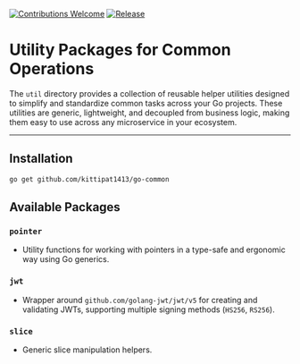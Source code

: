 [![Contributions Welcome](https://img.shields.io/badge/contributions-welcome-brightgreen.svg?style=flat)](https://github.com/kittipat1413/go-common/issues)
[![Release](https://img.shields.io/github/release/kittipat1413/go-common.svg?style=flat)](https://github.com/kittipat1413/go-common/releases/latest)

# Utility Packages for Common Operations

The `util` directory provides a collection of reusable helper utilities designed to simplify and standardize common tasks across your Go projects. These utilities are generic, lightweight, and decoupled from business logic, making them easy to use across any microservice in your ecosystem.

---

## Installation
```bash
go get github.com/kittipat1413/go-common
```

## Available Packages

### `pointer`
- Utility functions for working with pointers in a type-safe and ergonomic way using Go generics.

### `jwt`
- Wrapper around `github.com/golang-jwt/jwt/v5` for creating and validating JWTs, supporting multiple signing methods (`HS256`, `RS256`).

### `slice`
- Generic slice manipulation helpers.